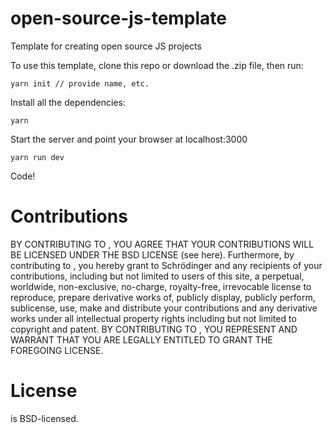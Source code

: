 # open-source-js-template
Template for creating open source JS projects

To use this template, clone this repo or download the .zip file, then run:

    yarn init // provide name, etc.

Install all the dependencies:

    yarn

Start the server and point your browser at localhost:3000

    yarn run dev

Code!

# Contributions

BY CONTRIBUTING TO <INSERT-PROJECT-NAME-HERE>, YOU AGREE THAT YOUR CONTRIBUTIONS WILL BE LICENSED UNDER THE BSD LICENSE (see here). Furthermore, by contributing to <INSERT-PROJECT-NAME-HERE>, you hereby grant to Schrödinger and any recipients of your contributions, including but not limited to users of this site, a perpetual, worldwide, non-exclusive, no-charge, royalty-free, irrevocable license to reproduce, prepare derivative works of, publicly display, publicly perform, sublicense, use, make and distribute your contributions and any derivative works under all intellectual property rights including but not limited to copyright and patent. BY CONTRIBUTING TO <INSERT-PROJECT-NAME-HERE>, YOU REPRESENT AND WARRANT THAT YOU ARE LEGALLY ENTITLED TO GRANT THE FOREGOING LICENSE.

# License

 <INSERT-PROJECT-NAME-HERE> is BSD-licensed.
